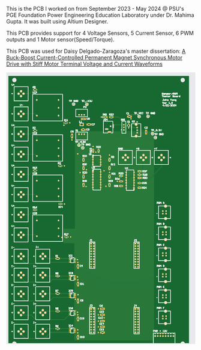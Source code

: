 This is the PCB I worked on from September 2023 - May 2024 @ PSU's PGE Foundation Power Engineering Education Laboratory under Dr. Mahima Gupta.
It was built using Altium Designer.

This PCB provides support for 4 Voltage Sensors, 5 Current Sensor, 6 PWM outputs and 1 Motor sensor(Speed/Torque).

This PCB was used for Daisy Delgado-Zaragoza's master dissertation: [A Buck-Boost Current-Controlled Permanent Magnet Synchronous Motor Drive with Stiff Motor Terminal Voltage and Current Waveforms](https://ieeexplore.ieee.org/document/10860890/metrics#metrics)

![Gerber Image](https://github.com/yan7-psu/Sensor-PWM-Tester-Board/blob/main/gerber.PNG?raw=true)

